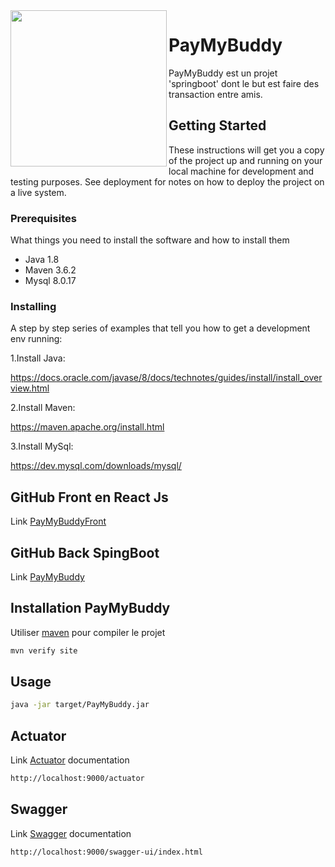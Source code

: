 
<img align="left" width="250" src="https://user.oc-static.com/upload/2019/10/21/15716565363662_image1.png">

# PayMyBuddy 

PayMyBuddy est un projet 'springboot' dont le but est faire des transaction entre amis.

## Getting Started

These instructions will get you a copy of the project up and running on your local machine for development and testing purposes. See deployment for notes on how to deploy the project on a live system.

### Prerequisites

What things you need to install the software and how to install them

- Java 1.8
- Maven 3.6.2
- Mysql 8.0.17

### Installing

A step by step series of examples that tell you how to get a development env running:

1.Install Java:

https://docs.oracle.com/javase/8/docs/technotes/guides/install/install_overview.html

2.Install Maven:

https://maven.apache.org/install.html

3.Install MySql:

https://dev.mysql.com/downloads/mysql/

## GitHub Front en React Js

Link [PayMyBuddyFront](https://github.com/thorxx19/PayMyBuddyFront)

## GitHub Back SpingBoot
Link [PayMyBuddy](https://github.com/thorxx19/PayMyBuddy)

## Installation PayMyBuddy

Utiliser [maven](https://maven.apache.org/) pour compiler le projet

```bash
mvn verify site
```

## Usage

```bash
java -jar target/PayMyBuddy.jar
```

## Actuator
Link [Actuator](https://www.baeldung.com/spring-boot-actuators) documentation

```bash
http://localhost:9000/actuator
```

## Swagger
Link [Swagger](https://www.baeldung.com/spring-rest-openapi-documentation) documentation

```bash
http://localhost:9000/swagger-ui/index.html
```
